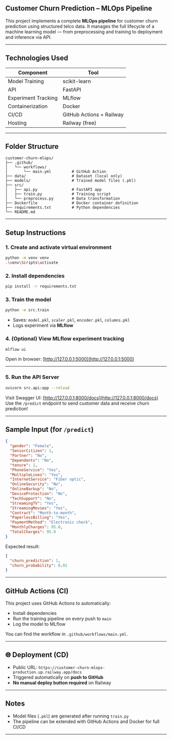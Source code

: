 ## Customer Churn Prediction – MLOps Pipeline

This project implements a complete **MLOps pipeline** for customer churn prediction using structured telco data. It manages the full lifecycle of a machine learning model — from preprocessing and training to deployment and inference via API.

---

## Technologies Used

| Component          | Tool                |
|--------------------|---------------------|
| Model Training     | scikit-learn        |
| API                | FastAPI             |
| Experiment Tracking| MLflow              |
| Containerization   | Docker              |
| CI/CD              | GitHub Actions + Railway |
| Hosting            | Railway (free)      |

---

## Folder Structure

```
customer-churn-mlops/
├── .github/
│   └── workflows/
│       └── main.yml         # GitHub Action
├── data/                    # Dataset (local only)
├── models/                  # Trained model files (.pkl)
├── src/
│   ├── api.py               # FastAPI app
│   ├── train.py             # Training script
│   └── preprocess.py        # Data transformation
├── Dockerfile               # Docker container definition
├── requirements.txt         # Python dependencies
└── README.md
```

---

## Setup Instructions

### 1. Create and activate virtual environment
```bash
python -m venv venv
.\venv\Scripts\activate
```

### 2. Install dependencies
```bash
pip install -r requirements.txt
```

### 3. Train the model
```bash
python -m src.train
```
- Saves: `model.pkl`, `scaler.pkl`, `encoder.pkl`, `columns.pkl`
- Logs experiment via **MLflow**

### 4. (Optional) View MLflow experiment tracking
```bash
mlflow ui
```
Open in browser: [http://127.0.0.1:5000](http://127.0.0.1:5000)

---

### 5. Run the API Server

```bash
uvicorn src.api:app --reload
```

Visit Swagger UI: [http://127.0.0.1:8000/docs](http://127.0.0.1:8000/docs)  
Use the `/predict` endpoint to send customer data and receive churn prediction!

---

## Sample Input (for `/predict`)

```json
{
  "gender": "Female",
  "SeniorCitizen": 1,
  "Partner": "No",
  "Dependents": "No",
  "tenure": 1,
  "PhoneService": "Yes",
  "MultipleLines": "Yes",
  "InternetService": "Fiber optic",
  "OnlineSecurity": "No",
  "OnlineBackup": "No",
  "DeviceProtection": "No",
  "TechSupport": "No",
  "StreamingTV": "Yes",
  "StreamingMovies": "Yes",
  "Contract": "Month-to-month",
  "PaperlessBilling": "Yes",
  "PaymentMethod": "Electronic check",
  "MonthlyCharges": 95.0,
  "TotalCharges": 95.0
}
```

Expected result:
```json
{
  "churn_prediction": 1,
  "churn_probability": 0.92
}
```

---

## GitHub Actions (CI)

This project uses GitHub Actions to automatically:
- Install dependencies
- Run the training pipeline on every push to `main`
- Log the model to MLflow

You can find the workflow in `.github/workflows/main.yml`.

---

## 🌐 Deployment (CD)

- Public URL: `https://customer-churn-mlops-production.up.railway.app/docs`
- Triggered automatically on **push to GitHub**
- **No manual deploy button required** on Railway

---

## Notes

- Model files (`.pkl`) are generated after running `train.py`
- The pipeline can be extended with GitHub Actions and Docker for full CI/CD

---
